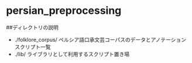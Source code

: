 persian_preprocessing
=====================

##ディレクトリの説明

* ./folklore_corpus/ ペルシア語口承文芸コーパスのデータとアノテーションスクリプト一覧
* ./lib/ ライブラリとして利用するスクリプト置き場
